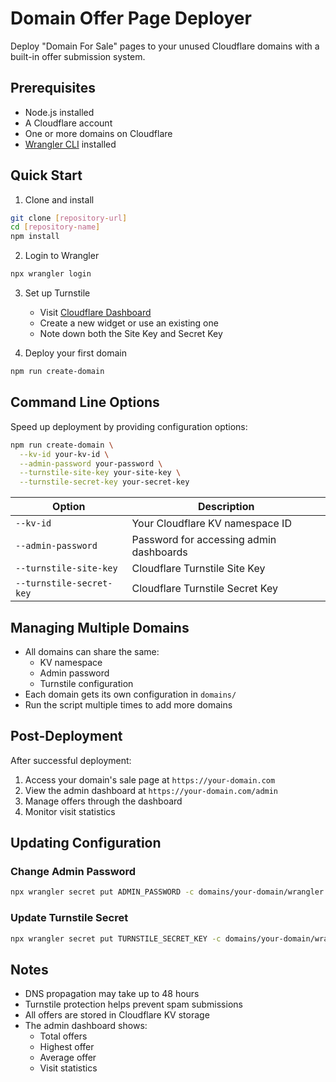 # Domain Offer Page Deployer

Deploy "Domain For Sale" pages to your unused Cloudflare domains with a built-in offer submission system.

## Prerequisites

- Node.js installed
- A Cloudflare account
- One or more domains on Cloudflare
- [Wrangler CLI](https://developers.cloudflare.com/workers/wrangler/install-and-update/) installed

## Quick Start

1. Clone and install

```bash
git clone [repository-url]
cd [repository-name]
npm install
```

2. Login to Wrangler

```bash
npx wrangler login
```

3. Set up Turnstile

   - Visit [Cloudflare Dashboard](https://dash.cloudflare.com/?to=/:account/turnstile)
   - Create a new widget or use an existing one
   - Note down both the Site Key and Secret Key

4. Deploy your first domain

```bash
npm run create-domain
```

## Command Line Options

Speed up deployment by providing configuration options:

```bash
npm run create-domain \
  --kv-id your-kv-id \
  --admin-password your-password \
  --turnstile-site-key your-site-key \
  --turnstile-secret-key your-secret-key
```

| Option                   | Description                             |
| ------------------------ | --------------------------------------- |
| `--kv-id`                | Your Cloudflare KV namespace ID         |
| `--admin-password`       | Password for accessing admin dashboards |
| `--turnstile-site-key`   | Cloudflare Turnstile Site Key           |
| `--turnstile-secret-key` | Cloudflare Turnstile Secret Key         |

## Managing Multiple Domains

- All domains can share the same:
  - KV namespace
  - Admin password
  - Turnstile configuration
- Each domain gets its own configuration in `domains/`
- Run the script multiple times to add more domains

## Post-Deployment

After successful deployment:

1. Access your domain's sale page at `https://your-domain.com`
2. View the admin dashboard at `https://your-domain.com/admin`
3. Manage offers through the dashboard
4. Monitor visit statistics

## Updating Configuration

### Change Admin Password

```bash
npx wrangler secret put ADMIN_PASSWORD -c domains/your-domain/wrangler.toml
```

### Update Turnstile Secret

```bash
npx wrangler secret put TURNSTILE_SECRET_KEY -c domains/your-domain/wrangler.toml
```

## Notes

- DNS propagation may take up to 48 hours
- Turnstile protection helps prevent spam submissions
- All offers are stored in Cloudflare KV storage
- The admin dashboard shows:
  - Total offers
  - Highest offer
  - Average offer
  - Visit statistics
